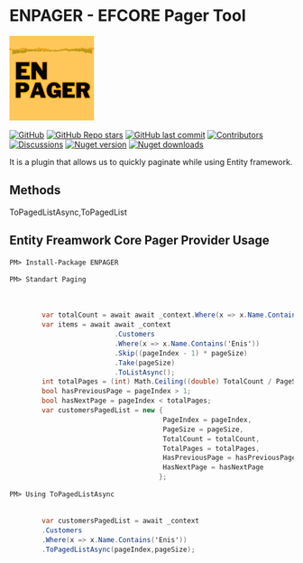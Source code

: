 
# ENPAGER - EFCORE Pager Tool
<img src="https://github.com/enisgurkann/ENPAGER/blob/master/ENPAGER.png?raw=true" data-canonical-src="https://github.com/enisgurkann/ENPAGER/blob/master/ENPAGER.png?raw=true" width="150" height="150" />


[![GitHub](https://img.shields.io/github/license/enisgurkann/ENPAGER?color=594ae2&logo=github&style=flat-square)](https://github.com/enisgurkann/ENPAGER/blob/master/LICENSE)
[![GitHub Repo stars](https://img.shields.io/github/stars/enisgurkann/ENPAGER?color=594ae2&style=flat-square&logo=github)](https://github.com/enisgurkann/ENPAGER/stargazers)
[![GitHub last commit](https://img.shields.io/github/last-commit/enisgurkann/ENPAGER?color=594ae2&style=flat-square&logo=github)](https://github.com/mudblazor/mudblazor)
[![Contributors](https://img.shields.io/github/contributors/enisgurkann/ENPAGER?color=594ae2&style=flat-square&logo=github)](https://github.com/enisgurkann/ENPAGER/graphs/contributors)
[![Discussions](https://img.shields.io/github/discussions/enisgurkann/ENPAGER?color=594ae2&logo=github&style=flat-square)](https://github.com/enisgurkann/ENPAGER/discussions)
[![Nuget version](https://img.shields.io/nuget/v/ENPAGER?color=ff4081&label=nuget%20version&logo=nuget&style=flat-square)](https://www.nuget.org/packages/ENPAGER/)
[![Nuget downloads](https://img.shields.io/nuget/dt/ENPAGER?color=ff4081&label=nuget%20downloads&logo=nuget&style=flat-square)](https://www.nuget.org/packages/ENPAGER/)



It is a plugin that allows us to quickly paginate while using Entity framework.
 
 ## Methods
  ToPagedListAsync,ToPagedList

## Entity Freamwork Core Pager Provider Usage

```
PM> Install-Package ENPAGER
```


```
PM> Standart Paging
```

```csharp


        var totalCount = await await _context.Where(x => x.Name.Contains('Enis')).CountAsync();
        var items = await await _context
                          .Customers
                          .Where(x => x.Name.Contains('Enis'))
                          .Skip((pageIndex - 1) * pageSize)
                          .Take(pageSize)
                          .ToListAsync();
        int totalPages = (int) Math.Ceiling((double) TotalCount / PageSize);
        bool hasPreviousPage = pageIndex > 1;
        bool hasNextPage = pageIndex < totalPages;
        var customersPagedList = new {
                                      PageIndex = pageIndex,
                                      PageSize = pageSize,
                                      TotalCount = totalCount,
                                      TotalPages = totalPages,
                                      HasPreviousPage = hasPreviousPage,
                                      HasNextPage = hasNextPage
                                     };
```
 
```
PM> Using ToPagedListAsync
```

```csharp

        var customersPagedList = await _context
        .Customers
        .Where(x => x.Name.Contains('Enis'))
        .ToPagedListAsync(pageIndex,pageSize);
 
```


 
